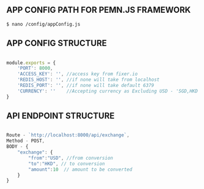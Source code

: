 ## APP CONFIG PATH FOR PEMN.JS FRAMEWORK

```sh
$ nano /config/appConfig.js
```

## APP CONFIG STRUCTURE
```js

module.exports = {
    'PORT': 8000,
    'ACCESS_KEY': '', //access key from fixer.io
    'REDIS_HOST': '', //if none will take from localhost
    'REDIS_PORT': '', //if none will take default 6379
    'CURRENCY': ''    //Accepting currency as Excluding USD - 'SGD,HKD'
}

```

## API ENDPOINT STRUCTURE
```js

Route - `http://localhost:8000/api/exchange`,
Method - POST,
BODY - {
    "exchange": {
        "from":"USD", //from conversion
        "to":"HKD", // to conversion
        "amount":10  // amount to be converted
    }
}

```